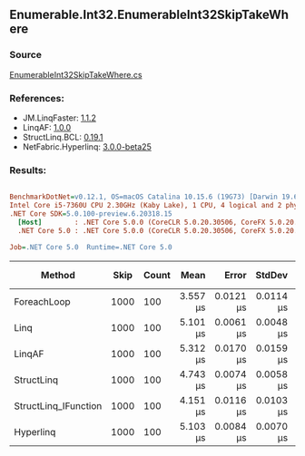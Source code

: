 ﻿## Enumerable.Int32.EnumerableInt32SkipTakeWhere

### Source
[EnumerableInt32SkipTakeWhere.cs](../LinqBenchmarks/Enumerable/Int32/EnumerableInt32SkipTakeWhere.cs)

### References:
- JM.LinqFaster: [1.1.2](https://www.nuget.org/packages/JM.LinqFaster/1.1.2)
- LinqAF: [1.0.0](https://www.nuget.org/packages/LinqAF/1.0.0)
- StructLinq.BCL: [0.19.1](https://www.nuget.org/packages/StructLinq.BCL/0.19.1)
- NetFabric.Hyperlinq: [3.0.0-beta25](https://www.nuget.org/packages/NetFabric.Hyperlinq/3.0.0-beta25)

### Results:
``` ini

BenchmarkDotNet=v0.12.1, OS=macOS Catalina 10.15.6 (19G73) [Darwin 19.6.0]
Intel Core i5-7360U CPU 2.30GHz (Kaby Lake), 1 CPU, 4 logical and 2 physical cores
.NET Core SDK=5.0.100-preview.6.20318.15
  [Host]        : .NET Core 5.0.0 (CoreCLR 5.0.20.30506, CoreFX 5.0.20.30506), X64 RyuJIT
  .NET Core 5.0 : .NET Core 5.0.0 (CoreCLR 5.0.20.30506, CoreFX 5.0.20.30506), X64 RyuJIT

Job=.NET Core 5.0  Runtime=.NET Core 5.0  

```
|               Method | Skip | Count |     Mean |     Error |    StdDev | Ratio |  Gen 0 | Gen 1 | Gen 2 | Allocated |
|--------------------- |----- |------ |---------:|----------:|----------:|------:|-------:|------:|------:|----------:|
|          ForeachLoop | 1000 |   100 | 3.557 μs | 0.0121 μs | 0.0114 μs |  1.00 | 0.0191 |     - |     - |      40 B |
|                 Linq | 1000 |   100 | 5.101 μs | 0.0061 μs | 0.0048 μs |  1.43 | 0.0992 |     - |     - |     208 B |
|               LinqAF | 1000 |   100 | 5.312 μs | 0.0170 μs | 0.0159 μs |  1.49 | 0.0153 |     - |     - |      40 B |
|           StructLinq | 1000 |   100 | 4.743 μs | 0.0074 μs | 0.0058 μs |  1.33 | 0.0687 |     - |     - |     152 B |
| StructLinq_IFunction | 1000 |   100 | 4.151 μs | 0.0116 μs | 0.0103 μs |  1.17 | 0.0687 |     - |     - |     152 B |
|            Hyperlinq | 1000 |   100 | 5.103 μs | 0.0084 μs | 0.0070 μs |  1.43 | 0.0992 |     - |     - |     208 B |
